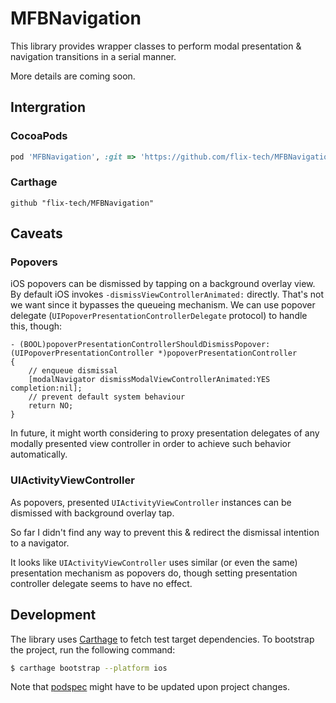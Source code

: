 # MFBNavigation

This library provides wrapper classes to perform modal presentation & navigation transitions in a serial manner.

More details are coming soon.

## Intergration

### CocoaPods

```ruby
pod 'MFBNavigation', :git => 'https://github.com/flix-tech/MFBNavigation.git'
```

### Carthage

```
github "flix-tech/MFBNavigation"
```

## Caveats

### Popovers

iOS popovers can be dismissed by tapping on a background overlay view. By default iOS invokes `-dismissViewControllerAnimated:` directly.
That's not we want since it bypasses the queueing mechanism. We can use popover delegate (`UIPopoverPresentationControllerDelegate` protocol)
to handle this, though:

```objc
- (BOOL)popoverPresentationControllerShouldDismissPopover:(UIPopoverPresentationController *)popoverPresentationController
{
    // enqueue dismissal
    [modalNavigator dismissModalViewControllerAnimated:YES completion:nil];
    // prevent default system behaviour
    return NO;
}
```

In future, it might worth considering to proxy presentation delegates of any modally presented view controller in order to achieve
such behavior automatically.

### UIActivityViewController

As popovers, presented `UIActivityViewController` instances can be dismissed with background overlay tap.

So far I didn't find any way to prevent this & redirect the dismissal intention to a navigator.

It looks like `UIActivityViewController` uses similar (or even the same) presentation mechanism as popovers do,
though setting presentation controller delegate seems to have no effect.

## Development

The library uses [Carthage](https://github.com/Carthage/Carthage) to fetch test target dependencies.
To bootstrap the project, run the following command:

```bash
$ carthage bootstrap --platform ios
```

Note that [podspec](/MFBNavigation.podspec) might have to be updated upon project changes.
